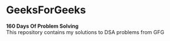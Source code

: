 # GeeksForGeeks

<b>160 Days Of Problem Solving </b><br>
This repository contains my solutions to DSA problems from GFG

